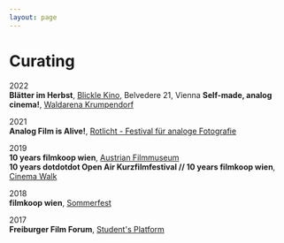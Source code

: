 ```yaml
---
layout: page
---
```

# Curating

2022<br>
<strong>Blätter im Herbst</strong>, <a href="" target="_blank">Blickle Kino</a>, Belvedere 21, Vienna
<strong>Self-made, analog cinema!</strong>, <a href="" target="_blank">Waldarena Krumpendorf</a>

2021<br>
<strong>Analog Film is Alive!</strong>, <a href="https://www.rotlicht-festival.at/" rel="noopener noreferrer" target="_blank">Rotlicht - Festival für analoge Fotografie</a>

2019<br>
<strong>10 years filmkoop wien</strong>, <a href="https://www.filmmuseum.at/kinoprogramm/schiene?schienen_id=1571968231436" rel="noopener noreferrer" target="_blank">Austrian Filmmuseum</a><br>
<strong>10 years dotdotdot Open Air Kurzfilmfestival // 10 years filmkoop wien</strong>, <a href="https://www.filmkoopwien.at/de/10-jahre-dotdotdot-open-air-kurzfilmfestival-10-jahre-filmkoop-wien/" rel="noopener noreferrer" target="_blank">Cinema Walk</a>

2018<br>
<strong>filmkoop wien</strong>,  <a href="https://www.filmkoopwien.at/de/filmkoop-wien-spaetsommerfest/" rel="noopener noreferrer" target="_blank">Sommerfest</a>

2017<br>
<strong>Freiburger Film Forum</strong>, <a href="https://www.freiburger-filmforum.de/archiv/programm-2017/" rel="noopener noreferrer" target="_blank">Student's Platform</a>

<!--filmkoop wien 1: Blick und Berührung<br>
filmkoop wien 2: Strukturen und Projektionen<br>
filmkoop wien 3: Erzählungen aus Korn<br>-->